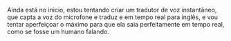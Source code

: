 Ainda está no inicio, estou tentando criar um tradutor de voz instantâneo, que capta a voz do microfone e traduz e em tempo real para inglês, e vou tentar aperfeiçoar o máximo para que ela saia perfeitamente em tempo real, como se fosse um humano falando.
